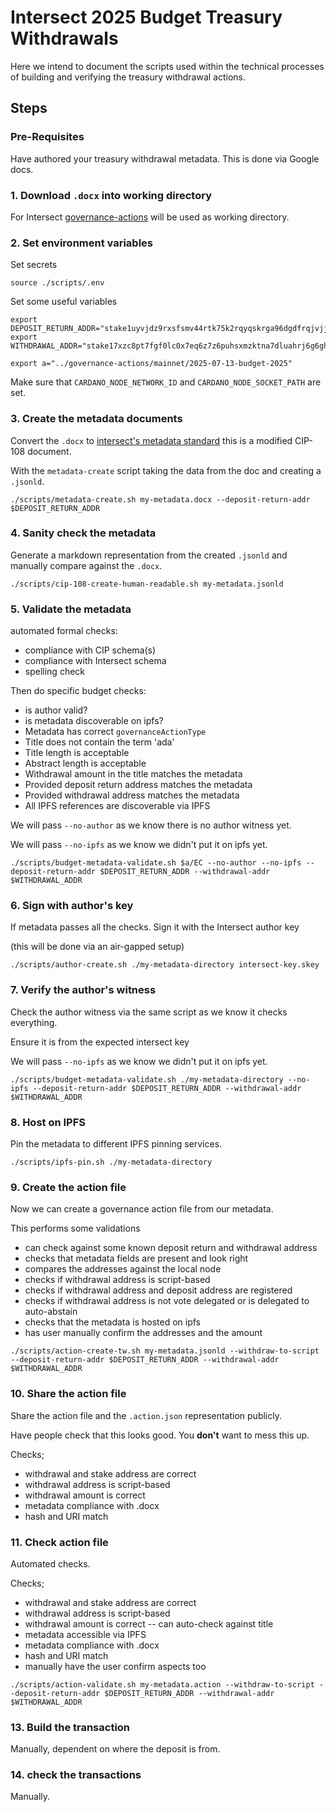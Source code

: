 # Intersect 2025 Budget Treasury Withdrawals

Here we intend to document the scripts used within the technical processes of building and verifying the treasury withdrawal actions.

## Steps

### Pre-Requisites

Have authored your treasury withdrawal metadata.
This is done via Google docs.

### 1. Download `.docx` into working directory

For Intersect [governance-actions](https://github.com/IntersectMBO/governance-actions) will be used as working directory.

### 2. Set environment variables

Set secrets

```shell
source ./scripts/.env
```

Set some useful variables

```shell
export DEPOSIT_RETURN_ADDR="stake1uyvjdz9rxsfsmv44rtk75k2rqyqskrga96dgdfrqjvjjpwsefcjnp"
export WITHDRAWAL_ADDR="stake17xzc8pt7fgf0lc0x7eq6z7z6puhsxmzktna7dluahrj6g6ghh5qjr"

export a="../governance-actions/mainnet/2025-07-13-budget-2025"
```

Make sure that `CARDANO_NODE_NETWORK_ID` and `CARDANO_NODE_SOCKET_PATH` are set.


### 3. Create the metadata documents

Convert the `.docx` to [intersect's metadata standard](https://github.com/IntersectMBO/governance-actions/tree/main/schemas)
this is a modified CIP-108 document.

With the `metadata-create` script taking the data from the doc and creating a `.jsonld`.

```shell
./scripts/metadata-create.sh my-metadata.docx --deposit-return-addr $DEPOSIT_RETURN_ADDR
```

### 4. Sanity check the metadata

Generate a markdown representation from the created `.jsonld`
and manually compare against the `.docx`.

```shell
./scripts/cip-108-create-human-readable.sh my-metadata.jsonld
```

### 5. Validate the metadata

automated formal checks:
- compliance with CIP schema(s)
- compliance with Intersect schema
- spelling check

Then do specific budget checks:
- is author valid?
- is metadata discoverable on ipfs?
- Metadata has correct `governanceActionType`
- Title does not contain the term 'ada'
- Title length is acceptable
- Abstract length is acceptable
- Withdrawal amount in the title matches the metadata
- Provided deposit return address matches the metadata
- Provided withdrawal address matches the metadata
- All IPFS references are discoverable via IPFS

We will pass `--no-author` as we know there is no author witness yet.

We will pass `--no-ipfs` as we know we didn't put it on ipfs yet.

```shell
./scripts/budget-metadata-validate.sh $a/EC --no-author --no-ipfs --deposit-return-addr $DEPOSIT_RETURN_ADDR --withdrawal-addr $WITHDRAWAL_ADDR
```

### 6. Sign with author's key

If metadata passes all the checks.
Sign it with the Intersect author key

(this will be done via an air-gapped setup)

```shell
./scripts/author-create.sh ./my-metadata-directory intersect-key.skey
```

### 7. Verify the author's witness

Check the author witness via the same script
as we know it checks everything.

Ensure it is from the expected intersect key

We will pass `--no-ipfs` as we know we didn't put it on ipfs yet.

```shell
./scripts/budget-metadata-validate.sh ./my-metadata-directory --no-ipfs --deposit-return-addr $DEPOSIT_RETURN_ADDR --withdrawal-addr $WITHDRAWAL_ADDR
```

### 8. Host on IPFS

Pin the metadata to different IPFS pinning services.

```shell
./scripts/ipfs-pin.sh ./my-metadata-directory
```

### 9. Create the action file

Now we can create a governance action file from our metadata.

This performs some validations
- can check against some known deposit return and withdrawal address
- checks that metadata fields are present and look right
- compares the addresses against the local node
- checks if withdrawal address is script-based
- checks if withdrawal address and deposit address are registered
- checks if withdrawal address is not vote delegated or is delegated to auto-abstain
- checks that the metadata is hosted on ipfs
- has user manually confirm the addresses and the amount

```shell
./scripts/action-create-tw.sh my-metadata.jsonld --withdraw-to-script --deposit-return-addr $DEPOSIT_RETURN_ADDR --withdrawal-addr $WITHDRAWAL_ADDR
```

### 10. Share the action file

Share the action file and the `.action.json` representation publicly.

Have people check that this looks good.
You **don't** want to mess this up.

Checks;
- withdrawal and stake address are correct
- withdrawal address is script-based
- withdrawal amount is correct
- metadata compliance with .docx
- hash and URI match

### 11. Check action file

Automated checks.

Checks;
- withdrawal and stake address are correct
- withdrawal address is script-based
- withdrawal amount is correct -- can auto-check against title
- metadata accessible via IPFS
- metadata compliance with .docx
- hash and URI match
- manually have the user confirm aspects too

```shell
./scripts/action-validate.sh my-metadata.action --withdraw-to-script --deposit-return-addr $DEPOSIT_RETURN_ADDR --withdrawal-addr $WITHDRAWAL_ADDR
```

### 13. Build the transaction

Manually, dependent on where the deposit is from.

### 14. check the transactions

Manually.